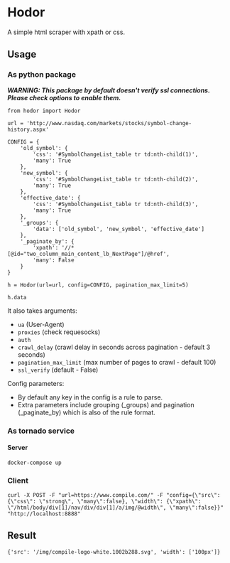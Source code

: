 # Hodor

A simple html scraper with xpath or css.

## Usage

### As python package

***WARNING: This package by default doesn't verify ssl connections. Please check options to enable them.***


```
from hodor import Hodor

url = 'http://www.nasdaq.com/markets/stocks/symbol-change-history.aspx'

CONFIG = {
    'old_symbol': {
        'css': '#SymbolChangeList_table tr td:nth-child(1)',
        'many': True
    },
    'new_symbol': {
        'css': '#SymbolChangeList_table tr td:nth-child(2)',
        'many': True
    },
    'effective_date': {
        'css': '#SymbolChangeList_table tr td:nth-child(3)',
        'many': True
    },
    '_groups': {
        'data': ['old_symbol', 'new_symbol', 'effective_date']
    },
    '_paginate_by': {
        'xpath': '//*[@id="two_column_main_content_lb_NextPage"]/@href',
        'many': False
    }
}

h = Hodor(url=url, config=CONFIG, pagination_max_limit=5)

h.data
```

It also takes arguments:

- ```ua``` (User-Agent)
- ```proxies``` (check requesocks)
- ```auth```
- ```crawl_delay``` (crawl delay in seconds across pagination - default 3 seconds)
- ```pagination_max_limit``` (max number of pages to crawl - default 100)
- ```ssl_verify``` (default - False)


Config parameters:
- By default any key in the config is a rule to parse.
- Extra parameters include grouping (_groups) and pagination (_paginate_by) which is also of the rule format.



### As tornado service

#### Server
```
docker-compose up
```

### Client
```
curl -X POST -F "url=https://www.compile.com/" -F "config={\"src\": {\"css\": \"strong\", \"many\":false}, \"width\": {\"xpath\": \"/html/body/div[1]/nav/div/div[1]/a/img/@width\", \"many\":false}}" "http://localhost:8888"
```


## Result
```
{'src': '/img/compile-logo-white.1002b288.svg', 'width': ['100px']}
```
